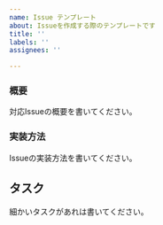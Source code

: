 ```yaml
---
name: Issue テンプレート
about: Issueを作成する際のテンプレートです
title: ''
labels: ''
assignees: ''

---
```


### 概要
対応Issueの概要を書いてください。

### 実装方法
Issueの実装方法を書いてください。

##  タスク
細かいタスクがあれは書いてください。
